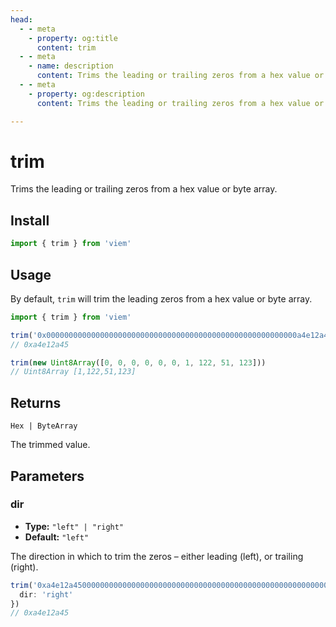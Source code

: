 ```yaml
---
head:
  - - meta
    - property: og:title
      content: trim
  - - meta
    - name: description
      content: Trims the leading or trailing zeros from a hex value or byte array.
  - - meta
    - property: og:description
      content: Trims the leading or trailing zeros from a hex value or byte array.

---
```


# trim

Trims the leading or trailing zeros from a hex value or byte array.

## Install

```ts
import { trim } from 'viem'
```

## Usage

By default, `trim` will trim the leading zeros from a hex value or byte array.

```ts
import { trim } from 'viem'

trim('0x00000000000000000000000000000000000000000000000000000000a4e12a45')
// 0xa4e12a45

trim(new Uint8Array([0, 0, 0, 0, 0, 0, 1, 122, 51, 123]))
// Uint8Array [1,122,51,123]
```

## Returns

`Hex | ByteArray`

The trimmed value.

## Parameters

### dir

- **Type:** `"left" | "right"`
- **Default:** `"left"`

The direction in which to trim the zeros – either leading (left), or trailing (right).

```ts
trim('0xa4e12a4500000000000000000000000000000000000000000000000000000000', {
  dir: 'right'
})
// 0xa4e12a45
```

